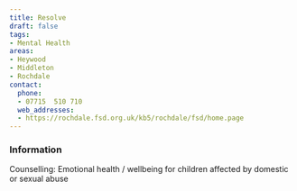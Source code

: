 ```yaml
---
title: Resolve
draft: false
tags:
- Mental Health
areas:
- Heywood
- Middleton
- Rochdale
contact:
  phone:
  - 07715  510 710
  web_addresses:
  - https://rochdale.fsd.org.uk/kb5/rochdale/fsd/home.page
---
```


### Information
Counselling: Emotional health / wellbeing for children affected by domestic or sexual abuse

